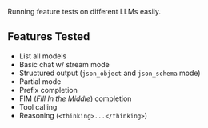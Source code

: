Running feature tests on different LLMs easily.

## Features Tested

- List all models
- Basic chat w/ stream mode
- Structured output (`json_object` and `json_schema` mode)
- Partial mode
- Prefix completion
- FIM (*Fill In the Middle*) completion
- Tool calling
- Reasoning (`<thinking>...</thinking>`)
